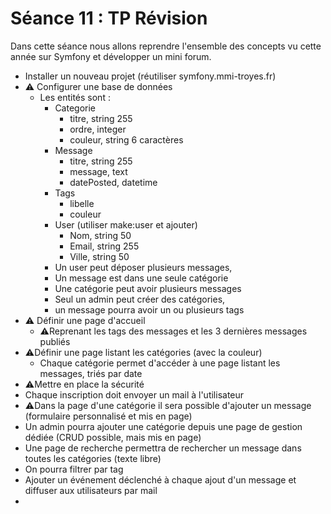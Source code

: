 # Séance 11 : TP Révision

Dans cette séance nous allons reprendre l'ensemble des concepts vu cette année sur Symfony et développer un mini forum.

* Installer un nouveau projet (réutiliser symfony.mmi-troyes.fr)
* :warning: Configurer une base de données
  * Les entités sont :&#x20;
    * Categorie
      * titre, string 255
      * ordre, integer
      * couleur, string 6 caractères
    * Message
      * titre, string 255
      * message, text
      * datePosted, datetime
    * Tags
      * libelle
      * couleur
    * User (utiliser make:user et ajouter)
      * Nom, string 50
      * Email, string 255
      * Ville, string 50
    * Un user peut déposer plusieurs messages,&#x20;
    * Un message est dans une seule catégorie
    * Une catégorie peut avoir plusieurs messages
    * Seul un admin peut créer des catégories,
    * un message pourra avoir un ou plusieurs tags
* :warning: Définir une page d'accueil
  * :warning:Reprenant les tags des messages et les 3 dernières messages publiés
* :warning:Définir une page listant les catégories (avec la couleur)
  * Chaque catégorie permet d'accéder à une page listant les messages, triés par date
* :warning:Mettre en place la sécurité
* Chaque inscription doit envoyer un mail à l'utilisateur
* :warning:Dans la page d'une catégorie il sera possible d'ajouter un message (formulaire personnalisé et mis en page)
* Un admin pourra ajouter une catégorie depuis une page de gestion dédiée (CRUD possible, mais mis en page)
* Une page de recherche permettra de rechercher un message dans toutes les catégories (texte libre)
* On pourra filtrer par tag
* Ajouter un événement déclenché à chaque ajout d'un message et diffuser aux utilisateurs par mail
*
